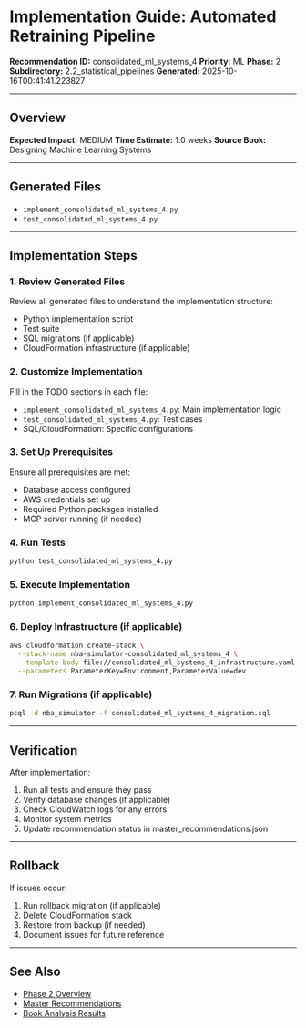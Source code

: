 # Implementation Guide: Automated Retraining Pipeline

**Recommendation ID:** consolidated_ml_systems_4
**Priority:** ML
**Phase:** 2
**Subdirectory:** 2.2_statistical_pipelines
**Generated:** 2025-10-16T00:41:41.223827

---

## Overview



**Expected Impact:** MEDIUM
**Time Estimate:** 1.0 weeks
**Source Book:** Designing Machine Learning Systems

---

## Generated Files

- `implement_consolidated_ml_systems_4.py`
- `test_consolidated_ml_systems_4.py`

---

## Implementation Steps

### 1. Review Generated Files

Review all generated files to understand the implementation structure:
- Python implementation script
- Test suite
- SQL migrations (if applicable)
- CloudFormation infrastructure (if applicable)

### 2. Customize Implementation

Fill in the TODO sections in each file:
- `implement_consolidated_ml_systems_4.py`: Main implementation logic
- `test_consolidated_ml_systems_4.py`: Test cases
- SQL/CloudFormation: Specific configurations

### 3. Set Up Prerequisites

Ensure all prerequisites are met:
- Database access configured
- AWS credentials set up
- Required Python packages installed
- MCP server running (if needed)

### 4. Run Tests

```bash
python test_consolidated_ml_systems_4.py
```

### 5. Execute Implementation

```bash
python implement_consolidated_ml_systems_4.py
```

### 6. Deploy Infrastructure (if applicable)

```bash
aws cloudformation create-stack \
  --stack-name nba-simulator-consolidated_ml_systems_4 \
  --template-body file://consolidated_ml_systems_4_infrastructure.yaml \
  --parameters ParameterKey=Environment,ParameterValue=dev
```

### 7. Run Migrations (if applicable)

```bash
psql -d nba_simulator -f consolidated_ml_systems_4_migration.sql
```

---

## Verification

After implementation:
1. Run all tests and ensure they pass
2. Verify database changes (if applicable)
3. Check CloudWatch logs for any errors
4. Monitor system metrics
5. Update recommendation status in master_recommendations.json

---

## Rollback

If issues occur:
1. Run rollback migration (if applicable)
2. Delete CloudFormation stack
3. Restore from backup (if needed)
4. Document issues for future reference

---

## See Also

- [Phase 2 Overview](/Users/ryanranft/nba-simulator-aws/docs/phases/phase_2/)
- [Master Recommendations](/Users/ryanranft/nba-mcp-synthesis/analysis_results/master_recommendations.json)
- [Book Analysis Results](/Users/ryanranft/nba-mcp-synthesis/analysis_results/)
